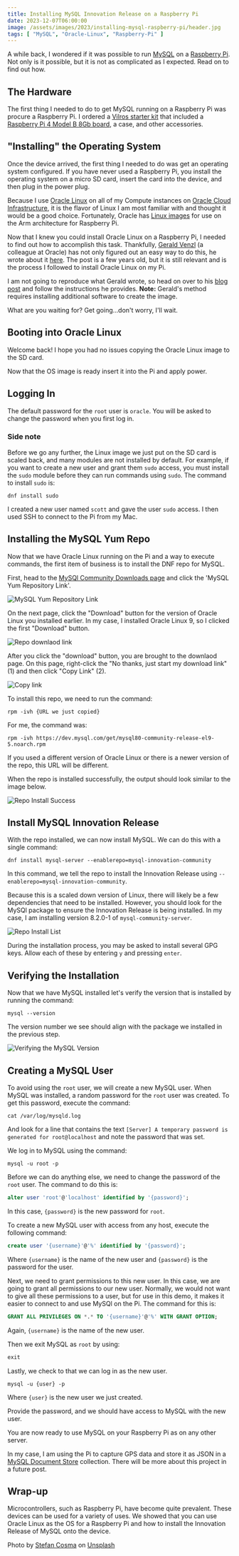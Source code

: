 ```yaml
---
title: Installing MySQL Innovation Release on a Raspberry Pi
date: 2023-12-07T06:00:00
image: /assets/images/2023/installing-mysql-raspberry-pi/header.jpg
tags: [ "MySQL", "Oracle-Linux", "Raspberry-Pi" ]
---
```


A while back, I wondered if it was possible to run [MySQL](https://www.mysql.com/) on a [Raspberry Pi](https://www.raspberrypi.org/). Not only is it possible, but it is not as complicated as I expected. Read on to find out how.

## The Hardware

The first thing I needed to do to get MySQL running on a Raspberry Pi was procure a Raspberry Pi. I ordered a [Vilros starter kit](https://vilros.com/collections/raspberry-pi-kits/products/vilros-raspberry-pi-4-complete-starter-kit) that included a [Raspberry Pi 4 Model B 8Gb board](https://www.raspberrypi.com/products/raspberry-pi-4-model-b/), a case, and other accessories.

## "Installing" the Operating System

Once the device arrived, the first thing I needed to do was get an operating system configured. If you have never used a Raspberry Pi, you install the operating system on a micro SD card, insert the card into the device, and then plug in the power plug.

Because I use [Oracle Linux](https://www.oracle.com/linux/) on all of my Compute instances on [Oracle Cloud Infrastructure](https://www.oracle.com/cloud/), it is the flavor of Linux I am most familiar with and thought it would be a good choice. Fortunately, Oracle has [Linux images](https://www.oracle.com/linux/downloads/linux-arm-downloads.html) for use on the Arm architecture for Raspberry Pi.

Now that I knew you could install Oracle Linux on a Raspberry Pi, I needed to find out how to accomplish this task. Thankfully, [Gerald Venzl](https://geraldonit.com/) (a colleague at Oracle) has not only figured out an easy way to do this, he wrote about it [here](https://geraldonit.com/2019/08/11/how-to-install-oracle-linux-on-a-raspberry-pi-the-easy-way/). The post is a few years old, but it is still relevant and is the process I followed to install Oracle Linux on my Pi.

I am not going to reproduce what Gerald wrote, so head on over to his [blog post](https://geraldonit.com/2019/08/11/how-to-install-oracle-linux-on-a-raspberry-pi-the-easy-way/) and follow the instructions he provides. **Note:** Gerald's method requires installing additional software to create the image.

What are you waiting for? Get going...don't worry, I'll wait.

## Booting into Oracle Linux

Welcome back! I hope you had no issues copying the Oracle Linux image to the SD card.

Now that the OS image is ready insert it into the Pi and apply power.

## Logging In

The default password for the `root` user is `oracle`. You will be asked to change the password when you first log in.

### Side note

Before we go any further, the Linux image we just put on the SD card is scaled back, and many modules are not installed by default. For example, if you want to create a new user and grant them `sudo` access, you must install the `sudo` module before they can run commands using `sudo`. The command to install `sudo` is:

```shell
dnf install sudo
```

I created a new user named `scott` and gave the user `sudo` access. I then used SSH to connect to the Pi from my Mac.

## Installing the MySQL Yum Repo

Now that we have Oracle Linux running on the Pi and a way to execute commands, the first item of business is to install the DNF repo for MySQL.

First, head to the [MySQl Community Downloads page](https://dev.mysql.com/downloads/) and click the 'MySQL Yum Repository Link'.

![MySQL Yum Repository Link](/assets/images/2023/installing-mysql-raspberry-pi/img_01.png)

On the next page, click the "Download" button for the version of Oracle Linux you installed earlier. In my case, I installed Oracle Linux 9, so I clicked the first "Download" button.

![Repo downlaod link](/assets/images/2023/installing-mysql-raspberry-pi/img_02.png)

After you click the "download" button, you are brought to the downlaod page. On this page, right-click the "No thanks, just start my download link" (1) and then click "Copy Link" (2).

![Copy link](/assets/images/2023/installing-mysql-raspberry-pi/img_03.png)

To install this repo, we need to run the command:

```shell
rpm -ivh {URL we just copied}
```

For me, the command was:

```shell
rpm -ivh https://dev.mysql.com/get/mysql80-community-release-el9-5.noarch.rpm 
```

If you used a different version of Oracle Linux or there is a newer version of the repo, this URL will be different.

When the repo is installed successfully, the output should look similar to the image below.

![Repo Install Success](/assets/images/2023/installing-mysql-raspberry-pi/img_04.png)

## Install MySQL Innovation Release

With the repo installed, we can now install MySQL. We can do this with a single command:

```shell
dnf install mysql-server --enablerepo=mysql-innovation-community
```

In this command, we tell the repo to install the Innovation Release using `--enablerepo=mysql-innovation-community`.

Because this is a scaled down version of Linux, there will likely be a few dependencies that need to be installed. However, you should look for the MySQl package to ensure the Innovation Release is being installed. In my case, I am installing version 8.2.0-1 of `mysql-community-server`.

![Repo Install List](/assets/images/2023/installing-mysql-raspberry-pi/img_05.png)

During the installation process, you may be asked to install several GPG keys. Allow each of these by entering `y` and pressing `enter`.

## Verifying the Installation

Now that we have MySQL installed let's verify the version that is installed by running the command:

```shell
mysql --version
```

The version number we see should align with the package we installed in the previous step.

![Verifying the MySQL Version](/assets/images/2023/installing-mysql-raspberry-pi/img_06.png)

## Creating a MySQL User

To avoid using the `root` user, we will create a new MySQL user. When MySQL was installed, a random password for the `root` user was created. To get this password, execute the command:

```shell
cat /var/log/mysqld.log
```

And look for a line that contains the text `[Server] A temporary password is generated for root@localhost` and note the password that was set.

We log in to MySQL using the command:

```shell
mysql -u root -p
```

Before we can do anything else, we need to change the password of the `root` user. The command to do this is:

```sql
alter user 'root'@'localhost' identified by '{password}';
```

In this case, `{password}` is the new password for `root`.

To create a new MySQL user with access from any host, execute the following command:

```sql
create user '{username}'@'%' identified by '{password}';
```

Where `{username}` is the name of the new user and `{password}` is the password for the user.

Next, we need to grant permissions to this new user. In this case, we are going to grant all permissions to our new user. Normally, we would not want to give all these permissions to a user, but for use in this demo, it makes it easier to connect to and use MySQl on the Pi. The command for this is:

```sql
GRANT ALL PRIVILEGES ON *.* TO '{username}'@'%' WITH GRANT OPTION;
```

Again, `{username}` is the name of the new user.

Then we exit MySQL as `root` by using:

```sql
exit
```

Lastly, we check to that we can log in as the new user.

```shell
mysql -u {user} -p
```

Where `{user}` is the new user we just created. 

Provide the password, and we should have access to MySQL with the new user.

You are now ready to use MySQL on your Raspberry Pi as on any other server.

In my case, I am using the Pi to capture GPS data and store it as JSON in a [MySQL Document Store](https://www.mysql.com/products/enterprise/document_store.html) collection. There will be more about this project in a future post.

## Wrap-up

Microcontrollers, such as Raspberry Pi, have become quite prevalent. These devices can be used for a variety of uses. We showed that you can use Oracle Linux as the OS for a Raspberry Pi and how to install the Innovation Release of MySQL onto the device.


Photo by <a href="https://unsplash.com/@stefanbc?utm_content=creditCopyText&utm_medium=referral&utm_source=unsplash">Stefan Cosma</a> on <a href="https://unsplash.com/photos/green-and-black-computer-motherboard-f3Yk7gW6chM?utm_content=creditCopyText&utm_medium=referral&utm_source=unsplash">Unsplash</a>
  
